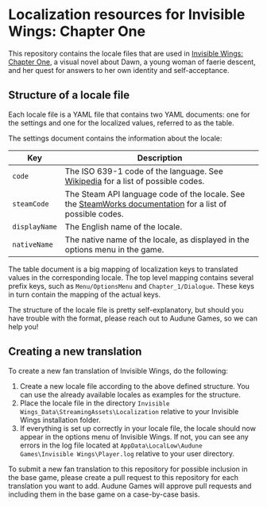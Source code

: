 # Localization resources for Invisible Wings: Chapter One

This repository contains the locale files that are used in [Invisible Wings: Chapter One](https://invisiblewingsgame.com/), a visual novel about Dawn, a young woman of faerie descent, and her quest for answers to her own identity and self-acceptance.

## Structure of a locale file

Each locale file is a YAML file that contains two YAML documents: one for the settings and one for the localized values, referred to as the table.

The settings document contains the information about the locale:

Key           | Description
------------- | -----------
`code`        | The  ISO 639-1 code of the language. See [Wikipedia](https://en.wikipedia.org/wiki/List_of_ISO_639-1_codes) for a list of possible codes.
`steamCode`   | The Steam API language code of the locale. See the [SteamWorks documentation](https://partner.steamgames.com/doc/store/localization#supported_languages) for a list of possible codes.
`displayName` | The English name of the locale.
`nativeName`  | The native name of the locale, as displayed in the options menu in the game.


The table document is a big mapping of localization keys to translated values in the corresponding locale. The top level mapping contains several prefix keys, such as `Menu/OptionsMenu` and `Chapter_1/Dialogue`. These keys in turn contain the mapping of the actual keys.

The structure of the locale file is pretty self-explanatory, but should you have trouble with the format, please reach out to Audune Games, so we can help you!

## Creating a new translation

To create a new fan translation of Invisible Wings, do the following:

1. Create a new locale file according to the above defined structure. You can use the already available locales as examples for the structure.
2. Place the locale file in the directory `Invisible Wings_Data\StreamingAssets\Localization` relative to your Invisible Wings installation folder.
3. If everything is set up correctly in your locale file, the locale should now appear in the options menu of Invisible Wings. If not, you can see any errors in the log file located at `AppData\LocalLow\Audune Games\Invisible Wings\Player.log` relative to your user directory.

To submit a new fan translation to this repository for possible inclusion in the base game, please create a pull request to this repository for each translation you want to add. Audune Games will approve pull requests and including them in the base game on a case-by-case basis.
